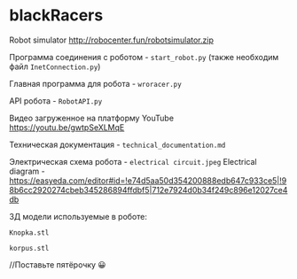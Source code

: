 # blackRacers
Robot simulator http://robocenter.fun/robotsimulator.zip

Программа соединения с роботом - `start_robot.py` (также необходим файл `InetConnection.py`)

Главная программа для робота - `wroracer.py`

API робота - `RobotAPI.py`

Видео загруженное на платформу YouTube https://youtu.be/gwtpSeXLMqE

Техническая документация - ```technical_documentation.md```

Электрическая схема робота - ```electrical circuit.jpeg```
Electrical diagram - https://easyeda.com/editor#id=!e74d5aa50d354200888edb647c933ce5|!98b6cc2920274cbeb345286894ffdbf5|712e7924d0b34f249c896e12027ce4db

3Д модели используемые в роботе:

``` Knopka.stl ```

``` korpus.stl ```

//Поставьте пятёрочку 😀
